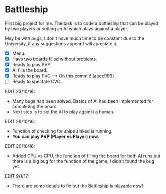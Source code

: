 # Battleship 

First big project for me. The task is to code a battleship that can be played by two players or setting an AI which plays against a player.

May be with bugs, I don't have much time to be constant due to the University, if any suggestions appear I will apreciate it.

- [X] Menu.
- [X] Have two boards filled without problems.
- [X] Ready to play PVP.
- [X] AI fills the board.
- [X] Ready to play PVC --> [On this commit! (abcc909)](https://github.com/Zeby95/Battleship/blob/abcc909054657340c5f60325ddb82b07636c456f/Battleship.c)
- [ ] Ready to spectate CVC.

EDIT 23/10/16: 
* Many bugs had been solved. Basics of AI had been implemented for completing the board. 
* Next step is to set the AI to play against a human.

EDIT 29/10/16:
* Function of checking for ships sinked is running.
* **You can play PVP (Player vs Player) now.** 

EDIT 30/10/16:
* Added CPU vs CPU, the function of filling the board for both AI runs but there is a big bug for the function of the game, I didn't found the bug yet.

EDIT 9/1/17:
* There are some details to fix but the Battleship is playable now!
